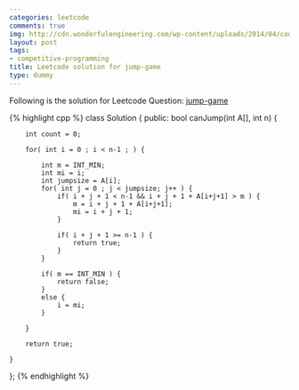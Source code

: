 ```yaml
---
categories: leetcode
comments: true
img: http://cdn.wonderfulengineering.com/wp-content/uploads/2014/04/code-wallpaper-6.png
layout: post
tags:
- competitive-programming
title: Leetcode solution for jump-game
type: dummy
---
```


Following is the solution for Leetcode Question: [jump-game](https://leetcode.com/problems/jump-game/)

{% highlight cpp %}
class Solution {
public:
    bool canJump(int A[], int n) {
        
        int count = 0;
        
        for( int i = 0 ; i < n-1 ; ) {
            
            int m = INT_MIN;
            int mi = i;
            int jumpsize = A[i];
            for( int j = 0 ; j < jumpsize; j++ ) {
                if( i + j + 1 < n-1 && i + j + 1 + A[i+j+1] > m ) {
                    m = i + j + 1 + A[i+j+1];
                    mi = i + j + 1;
                }
                
                if( i + j + 1 >= n-1 ) {
                    return true;
                }
            }
            
            if( m == INT_MIN ) {
                return false;
            }
            else {
                i = mi;
            }
            
        }
        
        return true;
        
    }
};
{% endhighlight %}